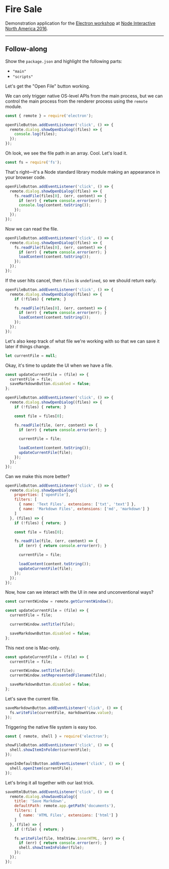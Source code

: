 # Fire Sale

Demonstration application for the [Electron workshop][w] at [Node Interactive North America 2016][nina].

[nina]: http://events.linuxfoundation.org/events/node-interactive
[w]: http://sched.co/8H6W

---

## Follow-along

Show the `package.json` and highlight the following parts:

- `"main"`
- `"scripts"`

Let's get the "Open File" button working.

We can only trigger native OS-level APIs from the main process, but we can control the main process from the renderer process using the `remote` module.

```js
const { remote } = require('electron');
```

```js
openFileButton.addEventListener('click', () => {
  remote.dialog.showOpenDialog((files) => {
    console.log(files);
  });
});
```

Oh look, we see the file path in an array. Cool. Let's load it.

```js
const fs = require('fs');
```

That's right—it's a Node standard library module making an appearance in your browser code.

```js
openFileButton.addEventListener('click', () => {
  remote.dialog.showOpenDialog((files) => {
    fs.readFile(files[0], (err, content) => {
      if (err) { return console.error(err); }
      console.log(content.toString());
    });
  });
});
```

Now we can read the file.

```js
openFileButton.addEventListener('click', () => {
  remote.dialog.showOpenDialog((files) => {
    fs.readFile(files[0], (err, content) => {
      if (err) { return console.error(err); }
      loadContent(content.toString());
    });
  });
});
```

If the user hits cancel, then `files` is `undefined`, so we should return early.

```js
openFileButton.addEventListener('click', () => {
  remote.dialog.showOpenDialog((files) => {
    if (!files) { return; }

    fs.readFile(files[0], (err, content) => {
      if (err) { return console.error(err); }
      loadContent(content.toString());
    });
  });
});
```

Let's also keep track of what file we're working with so that we can save it later if things change.

```js
let currentFile = null;
```

Okay, it's time to update the UI when we have a file.

```js
const updateCurrentFile = (file) => {
  currentFile = file;
  saveMarkdownButton.disabled = false;
};
```

```js
openFileButton.addEventListener('click', () => {
  remote.dialog.showOpenDialog((files) => {
    if (!files) { return; }

    const file = files[0];

    fs.readFile(file, (err, content) => {
      if (err) { return console.error(err); }

      currentFile = file;

      loadContent(content.toString());
      updateCurrentFile(file);
    });
  });
});
```

Can we make this more better?

```js
openFileButton.addEventListener('click', () => {
  remote.dialog.showOpenDialog({
    properties: ['openFile'],
    filters: [
      { name: 'Text Files', extensions: ['txt', 'text'] },
      { name: 'Markdown Files', extensions: ['md', 'markdown'] }
    ]
  }, (files) => {
    if (!files) { return; }

    const file = files[0];

    fs.readFile(file, (err, content) => {
      if (err) { return console.error(err); }

      currentFile = file;

      loadContent(content.toString());
      updateCurrentFile(file);
    });
  });
});
```

Now, how can we interact with the UI in new and unconventional ways?

```js
const currentWindow = remote.getCurrentWindow();
```

```js
const updateCurrentFile = (file) => {
  currentFile = file;

  currentWindow.setTitle(file);

  saveMarkdownButton.disabled = false;
};
```

This next one is Mac-only.

```js
const updateCurrentFile = (file) => {
  currentFile = file;

  currentWindow.setTitle(file);
  currentWindow.setRepresentedFilename(file);

  saveMarkdownButton.disabled = false;
};
```

Let's save the current file.

```js
saveMarkdownButton.addEventListener('click', () => {
  fs.writeFile(currentFile, markdownView.value);
});
```

Triggering the native file system is easy too.

```js
const { remote, shell } = require('electron');
```

```js
showFileButton.addEventListener('click', () => {
  shell.showItemInFolder(currentFile);
});

openInDefaultButton.addEventListener('click', () => {
  shell.openItem(currentFile);
});
```

Let's bring it all together with our last trick.

```js
saveHtmlButton.addEventListener('click', () => {
  remote.dialog.showSaveDialog({
    title: 'Save Markdown',
    defaultPath: remote.app.getPath('documents'),
    filters: [
      { name: 'HTML Files', extensions: ['html'] }
    ]
  }, (file) => {
    if (!file) { return; }

    fs.writeFile(file, htmlView.innerHTML, (err) => {
      if (err) { return console.error(err); }
      shell.showItemInFolder(file);
    });
  });
});
```
